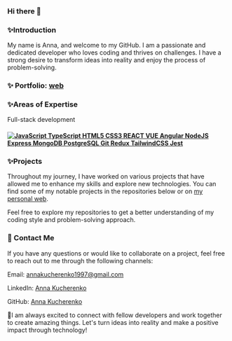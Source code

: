 ### Hi there 👋

<!--
**AnnaKucherenko1/AnnaKucherenko1** is a ✨ _special_ ✨ repository because its `README.md` (this file) appears on your GitHub profile.

Here are some ideas to get you started:

- 🔭 I’m currently working on ...
- 🌱 I’m currently learning ...
- 👯 I’m looking to collaborate on ...
- 🤔 I’m looking for help with ...
- 💬 Ask me about ...
- 📫 How to reach me: ...
- 😄 Pronouns: ...
- ⚡ Fun fact: ...
-->
### ✨Introduction
My name is Anna, and welcome to my GitHub. I am a passionate and dedicated developer who loves coding and thrives on challenges. I have a strong desire to transform ideas into reality and enjoy the process of problem-solving.

### ✨ Portfolio: [web](https://annakucherenko.netlify.app/)

### ✨Areas of Expertise
Full-stack development
#### [![JavaScript TypeScript HTML5 CSS3 REACT VUE Angular NodeJS Express MongoDB PostgreSQL Git Redux TailwindCSS Jest](https://skills.thijs.gg/icons?i=js,ts,html,css,react,vue,angular,nodejs,expressjs,mongodb,postgres,git,redux,tailwind,jest)](https://skills.thijs.gg)

### ✨Projects

Throughout my journey, I have worked on various projects that have allowed me to enhance my skills and explore new technologies. You can find some of my notable projects in the repositories below or on [my personal web](https://annakucherenko.netlify.app/).

Feel free to explore my repositories to get a better understanding of my coding style and problem-solving approach.

### 📧 Contact Me
If you have any questions or would like to collaborate on a project, feel free to reach out to me through the following channels:

Email: annakucherenko1997@gmail.com

LinkedIn: [Anna Kucherenko](https://github.com/https://www.linkedin.com/in/anna-kucherenko1/)

GitHub: [Anna Kucherenko](https://github.com/AnnaKucherenko1)


🤝I am always excited to connect with fellow developers and work together to create amazing things. Let's turn ideas into reality and make a positive impact through technology!
